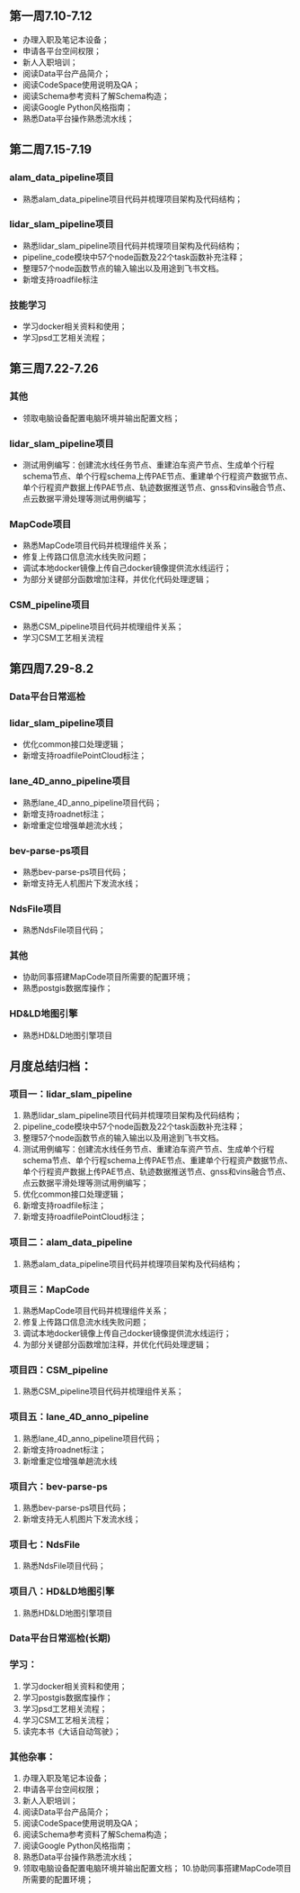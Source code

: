 ## 第一周7.10-7.12
- 办理入职及笔记本设备；
- 申请各平台空间权限；
- 新人入职培训；
- 阅读Data平台产品简介；
- 阅读CodeSpace使用说明及QA；
- 阅读Schema参考资料了解Schema构造；
- 阅读Google Python风格指南；
- 熟悉Data平台操作熟悉流水线；
## 第二周7.15-7.19
### alam_data_pipeline项目
- 熟悉alam_data_pipeline项目代码并梳理项目架构及代码结构；
### lidar_slam_pipeline项目
- 熟悉lidar_slam_pipeline项目代码并梳理项目架构及代码结构；
- pipeline_code模块中57个node函数及22个task函数补充注释；
- 整理57个node函数节点的输入输出以及用途到飞书文档。
- 新增支持roadfile标注
### 技能学习
- 学习docker相关资料和使用；
- 学习psd工艺相关流程；
## 第三周7.22-7.26
### 其他
- 领取电脑设备配置电脑环境并输出配置文档；
### lidar_slam_pipeline项目
- 测试用例编写：创建流水线任务节点、重建泊车资产节点、生成单个行程schema节点、单个行程schema上传PAE节点、重建单个行程资产数据节点、单个行程资产数据上传PAE节点、轨迹数据推送节点、gnss和vins融合节点、点云数据平滑处理等测试用例编写；
### MapCode项目
- 熟悉MapCode项目代码并梳理组件关系；
- 修复上传路口信息流水线失败问题；
- 调试本地docker镜像上传自己docker镜像提供流水线运行；
- 为部分关键部分函数增加注释，并优化代码处理逻辑；
### CSM_pipeline项目
- 熟悉CSM_pipeline项目代码并梳理组件关系；
- 学习CSM工艺相关流程
## 第四周7.29-8.2
### Data平台日常巡检
### lidar_slam_pipeline项目
- 优化common接口处理逻辑；
- 新增支持roadfilePointCloud标注；
### lane_4D_anno_pipeline项目
- 熟悉lane_4D_anno_pipeline项目代码；
- 新增支持roadnet标注；
- 新增重定位增强单趟流水线；
### bev-parse-ps项目
- 熟悉bev-parse-ps项目代码；
- 新增支持无人机图片下发流水线；
### NdsFile项目
- 熟悉NdsFile项目代码；
### 其他
- 协助同事搭建MapCode项目所需要的配置环境；
- 熟悉postgis数据库操作；
### HD&LD地图引擎
- 熟悉HD&LD地图引擎项目

## 月度总结归档：
### 项目一：lidar_slam_pipeline
1. 熟悉lidar_slam_pipeline项目代码并梳理项目架构及代码结构；
2. pipeline_code模块中57个node函数及22个task函数补充注释；
3. 整理57个node函数节点的输入输出以及用途到飞书文档。
4. 测试用例编写：创建流水线任务节点、重建泊车资产节点、生成单个行程schema节点、单个行程schema上传PAE节点、重建单个行程资产数据节点、单个行程资产数据上传PAE节点、轨迹数据推送节点、gnss和vins融合节点、点云数据平滑处理等测试用例编写；
5. 优化common接口处理逻辑；
6. 新增支持roadfile标注；
7. 新增支持roadfilePointCloud标注；
### 项目二：alam_data_pipeline
1. 熟悉alam_data_pipeline项目代码并梳理项目架构及代码结构；
### 项目三：MapCode
1. 熟悉MapCode项目代码并梳理组件关系；
2. 修复上传路口信息流水线失败问题；
3. 调试本地docker镜像上传自己docker镜像提供流水线运行；
4. 为部分关键部分函数增加注释，并优化代码处理逻辑；
### 项目四：CSM_pipeline
1. 熟悉CSM_pipeline项目代码并梳理组件关系；
### 项目五：lane_4D_anno_pipeline
1. 熟悉lane_4D_anno_pipeline项目代码；
2. 新增支持roadnet标注；
3. 新增重定位增强单趟流水线
### 项目六：bev-parse-ps
1. 熟悉bev-parse-ps项目代码；
2. 新增支持无人机图片下发流水线；
### 项目七：NdsFile
1. 熟悉NdsFile项目代码；
### 项目八：HD&LD地图引擎
1. 熟悉HD&LD地图引擎项目
### Data平台日常巡检(长期)
### 学习：
1. 学习docker相关资料和使用；
2. 学习postgis数据库操作；
3. 学习psd工艺相关流程；
4. 学习CSM工艺相关流程；
5. 读完本书《大话自动驾驶》；
### 其他杂事：
1. 办理入职及笔记本设备；
2. 申请各平台空间权限；
3. 新人入职培训；
4. 阅读Data平台产品简介；
5. 阅读CodeSpace使用说明及QA；
6. 阅读Schema参考资料了解Schema构造；
7. 阅读Google Python风格指南；
8. 熟悉Data平台操作熟悉流水线；
9. 领取电脑设备配置电脑环境并输出配置文档；
10.协助同事搭建MapCode项目所需要的配置环境；
